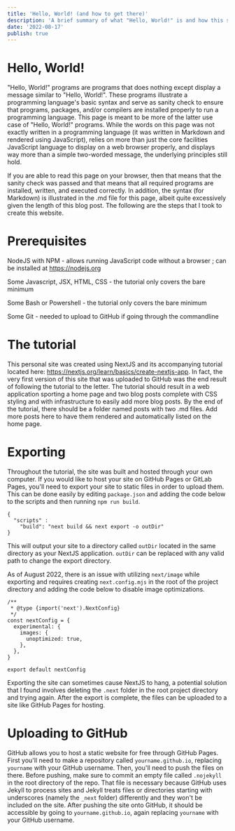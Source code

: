 ```yaml
---
title: 'Hello, World! (and how to get there)'
description: 'A brief summary of what "Hello, World!" is and how this site came to be.'
date: '2022-08-17'
publish: true
---
```



# Hello, World!

"Hello, World!" programs are programs that does nothing except display a message similar to "Hello, World!". These programs illustrate a programming language's basic syntax and serve as sanity check to ensure that programs, packages, and/or compilers are installed properly to run a programming language. This page is meant to be more of the latter use case of "Hello, World!" programs. While the words on this page was not exactly written in a programming language (it was written in Markdown and rendered using JavaScript), relies on more than just the core facilities JavaScript language to display on a web browser properly, and displays way more than a simple two-worded message, the underlying principles still hold. 

If you are able to read this page on your browser, then that means that the sanity check was passed and that means that all required programs are installed, written, and executed correctly. In addition, the syntax (for Markdown) is illustrated in the .md file for this page, albeit quite excessively given the length of this blog post. The following are the steps that I took to create this website.

# Prerequisites

NodeJS with NPM - allows running JavaScript code without a browser ; can be installed at <https://nodejs.org>

Some Javascript, JSX, HTML, CSS - the tutorial only covers the bare minimum 

Some Bash or Powershell - the tutorial only covers the bare minimum

Some Git - needed to upload to GitHub if going through the commandline

# The tutorial

This personal site was created using NextJS and its accompanying tutorial located here: <https://nextjs.org/learn/basics/create-nextjs-app>. In fact, the very first version of this site that was uploaded to GitHub was the end result of following the tutorial to the letter. The tutorial should result in a web application sporting a home page and two blog posts complete with CSS styling and with infrastructure to easily add more blog posts. By the end of the tutorial, there should be a folder named posts with two .md files. Add more posts here to have them rendered and automatically listed on the home page.

# Exporting

Throughout the tutorial, the site was built and hosted through your own computer. If you would like to host your site on GitHub Pages or GitLab Pages, you'll need to export your site to static files in order to upload them. This can be done easily by editing `package.json` and adding the code below to the scripts and then running `npm run build`.

```
{
  "scripts" : 
    "build": "next build && next export -o outDir" 
}
```

This will output your site to a directory called `outDir` located in the same directory as your NextJS application. `outDir` can be replaced with any valid path to change the export directory.

As of August 2022, there is an issue with utilizing `next/image` while exporting and requires creating `next.config.mjs` in the root of the project directory and adding the code below to disable image optimizations. 

```
/**
 * @type {import('next').NextConfig}
 */
const nextConfig = {
  experimental: {
    images: {
      unoptimized: true,
    },
  },
}

export default nextConfig
```

Exporting the site can sometimes cause NextJS to hang, a potential solution that I found involves deleting the `.next` folder in the root project directory and trying again. After the export is complete, the files can be uploaded to a site like GitHub Pages for hosting.

# Uploading to GitHub

GitHub allows you to host a static website for free through GitHub Pages. First you'll need to make a repository called `yourname.github.io`, replacing `yourname` with your GitHub username. Then, you'll need to push the files on there. Before pushing, make sure to commit an empty file called `.nojekyll` in the root directory of the repo. That file is necessary because GitHub uses Jekyll to process sites and Jekyll treats files or directories starting with underscores (namely the `_next` folder) differently and they won't be included on the site. After pushing the site onto GitHub, it should be accessible by going to `yourname.github.io`, again replacing `yourname` with your GitHub username.